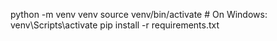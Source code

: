 

python -m venv venv
source venv/bin/activate  # On Windows: venv\Scripts\activate
pip install -r requirements.txt
